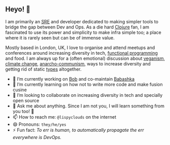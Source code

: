 ## Heyo! 👋

I am primarily an [SRE](https://en.wikipedia.org/wiki/Site_reliability_engineering) and developer dedicated to making simpler tools to bridge the gap between Dev and Ops. As a die hard [Clojure](https://clojure.org/) fan, I am fascinated to use its power and simplicity to make infra simple too; a place where it is rarely seen but can be of immense value.

Mostly based in London, UK, I love to organise and attend meetups and conferences around increasing diversity in tech, [functional programming](https://en.wikipedia.org/wiki/Functional_programming) and food. I am always up for a (often emotional) discussion about [veganism](https://en.wikipedia.org/wiki/Veganism), [climate change](https://en.wikipedia.org/wiki/Climate_change), [anarcho-communism](https://en.wikipedia.org/wiki/Anarcho-communism), ways to increase diversity and getting rid of static [types](https://en.wikipedia.org/wiki/Type_system) altogether.

- 🔭 I’m currently working on [Bob](https://bob-cd.github.io/) and co-maintain [Babashka](https://babashka.org/)
- 🌱 I’m currently learning on how not to write more code and make fusion cusine
- 👯 I’m looking to collaborate on increasing diversity in tech and specially open source
- 💬 Ask me about anything. Since I am not you, I will learn something from you too! 🤗
- 📫 How to reach me: `@lispyclouds` on the internet
- 😄 Pronouns: `they/he/yes`
- ⚡ Fun fact: _To err is human, to automatically propagate the err everywhere is DevOps._
